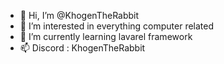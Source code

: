 - 👋 Hi, I’m @KhogenTheRabbit
- 👀 I’m interested in everything computer related
- 🌱 I’m currently learning lavarel framework
- 📫 Discord : KhogenTheRabbit

<!---
KhogenTheRabbit/KhogenTheRabbit is a ✨ special ✨ repository because its `README.md` (this file) appears on your GitHub profile.
You can click the Preview link to take a look at your changes.
--->
